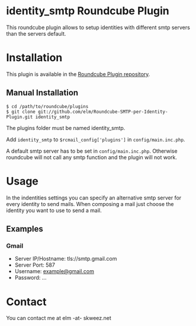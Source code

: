 identity_smtp Roundcube Plugin
==============================

This roundcube plugin allows to setup identities with different smtp servers
than the servers default.

Installation
============

This plugin is available in the [Roundcube Plugin
repository](http://plugins.roundcube.net/packages/elm/identity_smtp).

Manual Installation
-------------------

    $ cd /path/to/roundcube/plugins
    $ git clone git://github.com/elm/Roundcube-SMTP-per-Identity-Plugin.git identity_smtp

The plugins folder must be named identity_smtp.

Add `identity_smtp` to `$rcmail_config['plugins']` in `config/main.inc.php`.

A default smtp server has to be set in `config/main.inc.php`. Otherwise
roundcube will not call any smtp function and the plugin will not work.

Usage
=====
In the indentities settings you can specify an alternative smtp server for every
identity to send mails. When composing a mail just choose the identity you want
to use to send a mail.

Examples
--------
### Gmail
* Server IP/Hostname: tls://smtp.gmail.com
* Server Port: 587
* Username: example@gmail.com
* Password: ...

Contact
=======
You can contact me at elm -at- skweez.net
